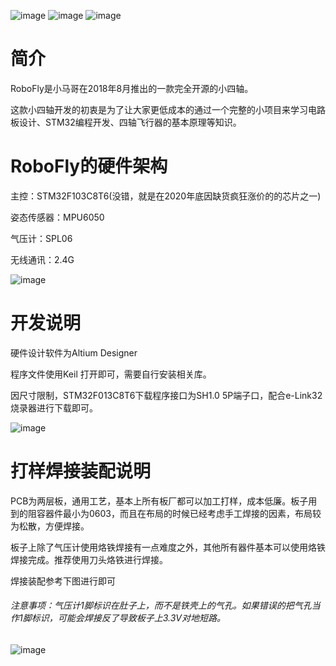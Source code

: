 ![image](https://github.com/xiaomageUAV/RoboFly/blob/master/04_images/top_3d%20(2).PNG)
![image](https://github.com/xiaomageUAV/RoboFly/blob/master/04_images/3d.PNG)
![image](https://github.com/xiaomageUAV/RoboFly/blob/master/04_images/top_3d.PNG)

# 简介

RoboFly是小马哥在2018年8月推出的一款完全开源的小四轴。

这款小四轴开发的初衷是为了让大家更低成本的通过一个完整的小项目来学习电路板设计、STM32编程开发、四轴飞行器的基本原理等知识。


# RoboFly的硬件架构

主控：STM32F103C8T6(没错，就是在2020年底因缺货疯狂涨价的的芯片之一)

姿态传感器：MPU6050

气压计：SPL06

无线通讯：2.4G

![image](https://github.com/xiaomageUAV/RoboFly/blob/master/04_images/hardwareframe.png)

# 开发说明

硬件设计软件为Altium Designer

程序文件使用Keil 打开即可，需要自行安装相关库。

因尺寸限制，STM32F013C8T6下载程序接口为SH1.0 5P端子口，配合e-Link32烧录器进行下载即可。

![image](https://github.com/xiaomageUAV/RoboFly/blob/master/04_images/top_smt.JPG)

# 打样焊接装配说明

PCB为两层板，通用工艺，基本上所有板厂都可以加工打样，成本低廉。板子用到的阻容器件最小为0603，而且在布局的时候已经考虑手工焊接的因素，布局较为松散，方便焊接。

板子上除了气压计使用烙铁焊接有一点难度之外，其他所有器件基本可以使用烙铁焊接完成。推荐使用刀头烙铁进行焊接。

焊接装配参考下图进行即可

###### 注意事项：气压计1脚标识在肚子上，而不是铁壳上的气孔。如果错误的把气孔当作1脚标识，可能会焊接反了导致板子上3.3V对地短路。

![image](https://github.com/xiaomageUAV/RoboFly/blob/master/04_images/Assembly%20drawing.png)
